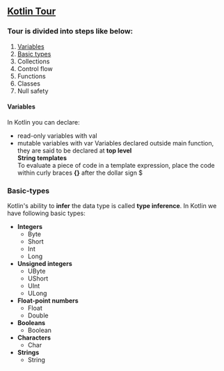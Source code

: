 ## [Kotlin Tour](https://kotlinlang.org/docs/kotlin-tour-welcome.html)
### Tour is divided into steps like below:
 1. [Variables](#variables)
 2. [Basic types](#basic-types)
 3. Collections
 4. Control flow
 5. Functions
 6. Classes
 7. Null safety 

#### Variables
In Kotlin you can declare:
* read-only variables with val 
* mutable variables with var
Variables declared outside main function, they are said to be declared at <b>top level</b> </br>
<b>String templates</b></br>
  To evaluate a piece of code in a template expression, place the code within curly braces <b>{}</b> after the dollar sign </b>$</br>

### Basic-types
Kotlin's ability to <b>infer</b> the data type is called <b>type inference</b>.
In Kotlin we have following basic types: 
* <b>Integers</b> 
  * Byte
  * Short
  * Int
  * Long
* <b>Unsigned integers</b>
  * UByte
  * UShort
  * UInt
  * ULong
* <b>Float-point numbers</b>
  * Float
  * Double
* <b>Booleans</b>
  * Boolean
* <b>Characters</b>
  * Char
* <b>Strings</b>
  * String 